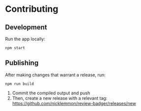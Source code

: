 # Contributing

## Development

Run the app locally:

```
npm start
```

## Publishing

After making changes that warrant a release, run:

```
npm run build
```

1. Commit the compiled output and push
2. Then, create a new release with a relevant tag:
   https://github.com/nicklemmon/review-badger/releases/new

